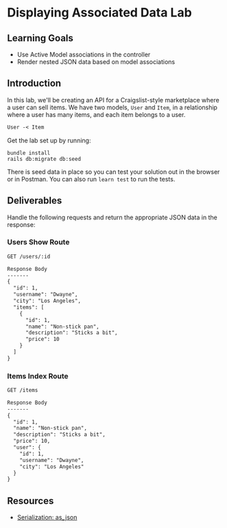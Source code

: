 # Displaying Associated Data Lab

## Learning Goals

- Use Active Model associations in the controller
- Render nested JSON data based on model associations

## Introduction

In this lab, we'll be creating an API for a Craigslist-style marketplace where a
user can sell items. We have two models, `User` and `Item`, in a relationship
where a user has many items, and each item belongs to a user.

```txt
User -< Item
```

Get the lab set up by running:

```console
bundle install
rails db:migrate db:seed
```

There is seed data in place so you can test your solution out in the browser or
in Postman. You can also run `learn test` to run the tests.

## Deliverables

Handle the following requests and return the appropriate JSON data in the response:

### Users Show Route

```txt
GET /users/:id

Response Body
-------
{
  "id": 1,
  "username": "Dwayne",
  "city": "Los Angeles",
  "items": [
    {
      "id": 1,
      "name": "Non-stick pan",
      "description": "Sticks a bit",
      "price": 10
    }
  ]
}
```

### Items Index Route

```txt
GET /items

Response Body
-------
{
  "id": 1,
  "name": "Non-stick pan",
  "description": "Sticks a bit",
  "price": 10,
  "user": {
    "id": 1,
    "username": "Dwayne",
    "city": "Los Angeles"
  }
}
```

## Resources

- [Serialization: as_json][serialization]

[serialization]: https://api.rubyonrails.org/classes/ActiveModel/Serializers/JSON.html#method-i-as_json
